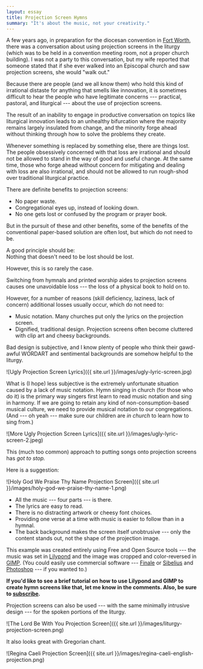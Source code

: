```yaml
---
layout: essay
title: Projection Screen Hymns
summary: "It's about the music, not your creativity."
---
```


A few years ago, in preparation for the diocesan convention in [Fort Worth](http://episcopaldiocesefortworth.org), there was a conversation about using projection screens in the liturgy (which was to be held in a convention meeting room, not a proper church building). I was not a party to this conversation, but my wife reported that someone stated that if she ever walked into an Episcopal church and saw projection screens, she would "walk out."

Because there are people (and we all know them) who hold this kind of irrational distaste for anything that smells like innovation, it is sometimes difficult to hear the people who have legitimate concerns --- practical, pastoral, and liturgical --- about the use of projection screens.

The result of an inability to engage in productive conversation on topics like liturgical innovation leads to an unhealthy bifurcation where the majority remains largely insulated from change, and the minority forge ahead without thinking through how to solve the problems they create.

Whenever something is replaced by something else, there are things lost. The people obsessively concerned with that loss are irrational and should not be allowed to stand in the way of good and useful change. At the same time, those who forge ahead without concern for mitigating and dealing with loss are also irrational, and should not be allowed to run rough-shod over traditional liturgical practice.

There are definite benefits to projection screens:

 - No paper waste.
 - Congregational eyes up, instead of looking down.
 - No one gets lost or confused by the program or prayer book.

But in the pursuit of these and other benefits, some of the benefits of the conventional paper-based solution are often lost, but which do not need to be.

A good principle should be:  
Nothing that doesn't need to be lost should be lost.

However, this is so rarely the case.

Switching from hymnals and printed worship aides to projection screens causes one unavoidable loss --- the loss of a physical book to hold on to.

However, for a number of reasons (skill deficiency, laziness, lack of concern) additional losses usually occur, which do not need to:

 - Music notation. Many churches put only the lyrics on the projection screen.
 - Dignified, traditional design. Projection screens often become cluttered with clip art and cheesy backgrounds. 

Bad design is subjective, and I know plenty of people who think their gawd-awful WORDART and sentimental backgrounds are somehow helpful to the liturgy. 

![Ugly Projection Screen Lyrics]({{ site.url }}/images/ugly-lyric-screen.jpg)

What is (I hope) less subjective is the extremely unfortunate situation caused by a lack of music notation. Hymn singing in church (for those who do it) is the primary way singers first learn to read music notation and sing in harmony. If we are going to retain any kind of non-consumption-based musical culture, we need to provide musical notation to our congregations. (And --- oh yeah --- make sure our children are _in church_ to learn how to sing from.)

![More Ugly Projection Screen Lyrics]({{ site.url }}/images/ugly-lyric-screen-2.jpeg)

This (much too common) approach to putting songs onto projection screens has _got to stop._ 

Here is a suggestion:

![Holy God We Praise Thy Name Projection Screen]({{ site.url }}/images/holy-god-we-praise-thy-name-1.png)

 - All the music --- four parts --- is there. 
 - The lyrics are easy to read. 
 - There is no distracting artwork or cheesy font choices.
 - Providing one verse at a time with music is easier to follow than in a hymnal.
 - The back background makes the screen itself unobtrusive --- only the content stands out, not the shape of the projection image.

This example was created entirely using Free and Open Source tools --- the music was set in [Lilypond](http://lilypond.org/) and the image was cropped and color-reversed in [GIMP](http://www.gimp.org/). (You could easily use commercial software --- [Finale](http://amzn.to/1Kjcmfj) or [Sibelius](http://amzn.to/1IKH9Bj) and [Photoshop](http://amzn.to/1KjctY8) --- if you wanted to.)

__If you'd like to see a brief tutorial on how to use Lilypond and GIMP to create hymn screens like that, let me know in the comments. Also, be sure to [subscribe](#subscribe).__

Projection screens can also be used --- with the same minimally intrusive design --- for the spoken portions of the liturgy.

![The Lord Be With You Projection Screen]({{ site.url }}/images/liturgy-projection-screen.png)

It also looks great with Gregorian chant.

![Regina Caeli Projection Screen]({{ site.url }}/images/regina-caeli-english-projection.png)
